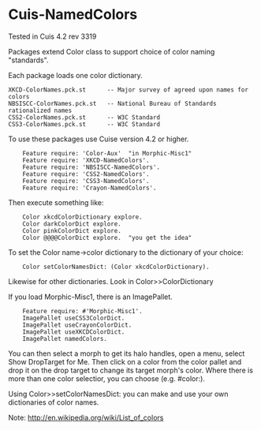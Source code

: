 Cuis-NamedColors
================
Tested in Cuis 4.2 rev 3319

Packages extend Color class to support choice of color naming "standards".


Each package loads one color dictionary.

	XKCD-ColorNames.pck.st		-- Major survey of agreed upon names for colors 
	NBSISCC-ColorNames.pck.st	-- National Bureau of Standards rationalized names
	CSS2-ColorNames.pck.st		-- W3C Standard
	CSS3-ColorNames.pck.st		-- W3C Standard
	
To use these packages use Cuise version 4.2 or higher.
````Smalltalk
	Feature require: 'Color-Aux'  "in Morphic-Misc1"
	Feature require: 'XKCD-NamedColors'.
	Feature require: 'NBSISCC-NamedColors'.
	Feature require: 'CSS2-NamedColors'.
	Feature require: 'CSS3-NamedColors'.
	Feature require: 'Crayon-NamedColors'.
````

Then execute something like:
````Smalltalk
	Color xkcdColorDictionary explore.
	Color darkColorDict explore.
	Color pinkColorDict explore.
	Color @@@@ColorDict explore.  "you get the idea"
````

To set the Color name->color dictionary to the dictionary of your choice:
````Smalltalk
 	Color setColorNamesDict: (Color xkcdColorDictionary).
````
Likewise for other dictionaries.  Look in Color>><NAME>ColorDictionary

If you load Morphic-Misc1, there is an ImagePallet.
````Smalltalk
 	Feature require: #'Morphic-Misc1'.
	ImagePallet useCSS3ColorDict.  
	ImagePallet useCrayonColorDict.
	ImagePallet useXKCDColorDict.  
	ImagePallet namedColors.
````
You can then select a morph to get its halo handles, open a menu, select Show DropTarget for Me.
Then click on a color from the color pallet and drop it on the drop target to change its target morph's color.
Where there is more than one color selectior, you can choose (e.g. #color:).


Using Color>>setColorNamesDict: you can make and use your own dictionaries of color names.

Note: http://en.wikipedia.org/wiki/List_of_colors
